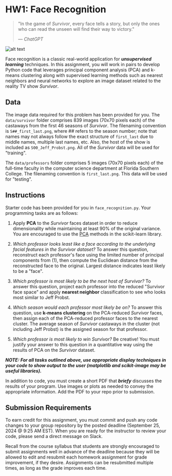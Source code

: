 # HW1: Face Recognition

> "In the game of _Survivor_, every face tells a story, but only the ones who can read the unseen will find their way to victory."
>
> &mdash; <cite>ChatGPT</cite>

![alt text](https://github.com/FloridaSouthernCS/csc4510-f24-hw1/blob/main/data/survivor_montage.png "Survivor Castaways")

Face recognition is a classic real-world application for **_unsupervised learning_** techniques. In this assignment, you will work in pairs to develop Python code that leverages principal component analysis (PCA) and k-means clustering along with supervised learning methods such as nearest neighbors and neural networks to explore an image dataset related to the reality TV show _Survivor_.

## Data

The image data required for this problem has been provided for you. The `data/survivor` folder comprises 839 images (70x70 pixels each) of the castaways from the first 46 seasons of _Survivor_. The filenaming convention is `S##_first_last.png`, where ## refers to the season number; note that names may not always follow the exact structure of `first_last` due to middle names, multiple last names, etc. Also, the host of the show is included as `S00_Jeff_Probst.png`. All of the _Survivor_ data will be used for "training".

The `data/professors` folder comprises 5 images (70x70 pixels each) of the full-time faculty in the computer science department at Florida Southern College. The filenaming convention is `first_last.png`. This data will be used for "testing".

## Instructions

Starter code has been provided for you in `face_recognition.py`. Your programming tasks are as follows:

1. Apply **PCA** to the _Survivor_ faces dataset in order to reduce dimensionality while maintaining at least 90% of the original variance. You are encouraged to use the [PCA](https://scikit-learn.org/stable/modules/generated/sklearn.decomposition.PCA.html) methods in the scikit-learn library.

2. _Which professor looks least like a face according to the underlying facial features in the Survivor dataset?_ To answer this question, reconstruct each professor's face using the limited number of principal components from (1), then compute the Euclidean distance from the reconstructed face to the original. Largest distance indicates least likely to be a "face".

3. _Which professor is most likely to be the next host of Survivor?_ To answer this question, project each professor into the reduced "Survivor face space" and apply **nearest neighbor** classification to see who looks most similar to Jeff Probst.

4. _Which season would each professor most likely be on?_ To answer this question, use **k-means clustering** on the PCA-reduced _Survivor_ faces, then assign each of the PCA-reduced professor faces to the nearest cluster. The average season of _Survivor_ castaways in the cluster (not including Jeff Probst) is the assigned season for that professor.

5. _Which professor is most likely to win Survivor?_ Be creative! You must justify your answer to this question in a quantitative way using the results of PCA on the _Survivor_ dataset.

**_NOTE: For all tasks outlined above, use appropriate display techniques in your code to show output to the user (matplotlib and scikit-image may be useful libraries)._**

In addition to code, you must create a short PDF that **_briefy_** discusses the results of your program. Use images or plots as needed to convey the appropriate information. Add the PDF to your repo prior to submission.

## Submission Requirements

To earn credit for this assignment, you must commit and push any code changes to your group repository by the posted deadline (September 25, 2024 @ 9:25 AM EST). When you are ready for the instructor to review your code, please send a direct message on Slack.

Recall from the course syllabus that students are strongly encouraged to submit assignments well in advance of the deadline because they will be allowed to edit and resubmit each homework assignment for grade improvement, if they desire. Assignments can be resubmitted multiple times, as long as the grade improves each time.
